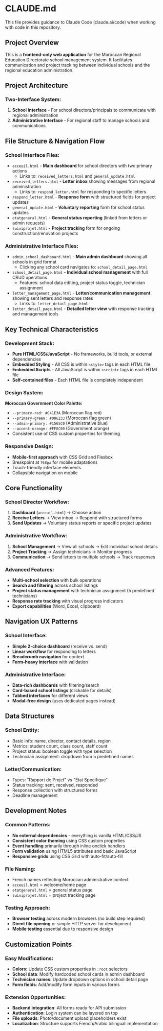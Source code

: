 # CLAUDE.md

This file provides guidance to Claude Code (claude.ai/code) when working with code in this repository.

## Project Overview

This is a **frontend-only web application** for the Moroccan Regional Education Directorate school management system. It facilitates communication and project tracking between individual schools and the regional education administration.

## Project Architecture

### Two-Interface System:
1. **School Interface** - For school directors/principals to communicate with regional administration
2. **Administrative Interface** - For regional staff to manage schools and communications

## File Structure & Navigation Flow

### School Interface Files:
- `acceuil.html` - **Main dashboard** for school directors with two primary actions
  - Links to: `received_letters.html` and `general_update.html`
- `received_letters.html` - **Letter inbox** showing messages from regional administration
  - Links to: `respond_letter.html` for responding to specific letters
- `respond_letter.html` - **Response form** with structured fields for project updates
- `general_update.html` - **Voluntary reporting** form for school status updates
- `etatgeneral.html` - **General status reporting** (linked from letters or admin requests)
- `suiviprojet.html` - **Project tracking** form for ongoing construction/renovation projects

### Administrative Interface Files:
- `admin_school_dashboard.html` - **Main admin dashboard** showing all schools in grid format
  - Clicking any school card navigates to: `school_detail_page.html`
- `school_detail_page.html` - **Individual school management** with full CRUD operations
  - Features: school data editing, project status toggle, technician assignment
- `letter_management_page.html` - **Letter/communication management** showing sent letters and response rates
  - Links to: `letter_detail_page.html`
- `letter_detail_page.html` - **Detailed letter view** with response tracking and management tools

## Key Technical Characteristics

### Development Stack:
- **Pure HTML/CSS/JavaScript** - No frameworks, build tools, or external dependencies
- **Embedded Styling** - All CSS is within `<style>` tags in each HTML file
- **Embedded Scripts** - All JavaScript is within `<script>` tags in each HTML file
- **Self-contained files** - Each HTML file is completely independent

### Design System:
**Moroccan Government Color Palette:**
- `--primary-red: #C41E3A` (Moroccan flag red)
- `--primary-green: #006233` (Moroccan flag green)
- `--admin-primary: #1565C0` (Administrative blue)
- `--accent-orange: #FF8C00` (Government orange)
- Consistent use of CSS custom properties for theming

### Responsive Design:
- **Mobile-first approach** with CSS Grid and Flexbox
- Breakpoint at `768px` for mobile adaptations
- Touch-friendly interface elements
- Collapsible navigation on mobile

## Core Functionality

### School Director Workflow:
1. **Dashboard** (`acceuil.html`) → Choose action
2. **Receive Letters** → View inbox → Respond with structured forms
3. **Send Updates** → Voluntary status reports or specific project updates

### Administrative Workflow:
1. **School Management** → View all schools → Edit individual school details
2. **Project Tracking** → Assign technicians → Monitor progress
3. **Communication** → Send letters to multiple schools → Track responses

### Advanced Features:
- **Multi-school selection** with bulk operations
- **Search and filtering** across school listings
- **Project status management** with technician assignment (5 predefined technicians)
- **Response rate tracking** with visual progress indicators
- **Export capabilities** (Word, Excel, clipboard)

## Navigation UX Patterns

### School Interface:
- **Simple 2-choice dashboard** (receive vs. send)
- **Linear workflow** for responding to letters
- **Breadcrumb navigation** for context
- **Form-heavy interface** with validation

### Administrative Interface:
- **Data-rich dashboards** with filtering/search
- **Card-based school listings** (clickable for details)
- **Tabbed interfaces** for different views
- **Modal-free design** (uses dedicated pages instead)

## Data Structures

### School Entity:
- Basic info: name, director, contact details, region
- Metrics: student count, class count, staff count
- Project status: boolean toggle with type selection
- Technician assignment: dropdown from 5 predefined names

### Letter/Communication:
- Types: "Rapport de Projet" vs "État Spécifique"
- Status tracking: sent, received, responded
- Response collection with structured forms
- Deadline management

## Development Notes

### Common Patterns:
- **No external dependencies** - everything is vanilla HTML/CSS/JS
- **Consistent color theming** using CSS custom properties
- **Event handling** primarily through inline onclick handlers
- **Form validation** using HTML5 attributes and basic JavaScript
- **Responsive grids** using CSS Grid with auto-fit/auto-fill

### File Naming:
- French names reflecting Moroccan administrative context
- `acceuil.html` = welcome/home page
- `etatgeneral.html` = general status page
- `suiviprojet.html` = project tracking page

### Testing Approach:
- **Browser testing** across modern browsers (no build step required)
- **Direct file opening** or simple HTTP server for development
- **Mobile testing** essential due to responsive design

## Customization Points

### Easy Modifications:
- **Colors**: Update CSS custom properties in `:root` selectors
- **School data**: Modify hardcoded school cards in admin dashboard
- **Technician names**: Update dropdown options in school detail page
- **Form fields**: Add/modify form inputs in various forms

### Extension Opportunities:
- **Backend integration**: All forms ready for API submission
- **Authentication**: Login system can be layered on top
- **File uploads**: Photo/document upload placeholders exist
- **Localization**: Structure supports French/Arabic bilingual implementation